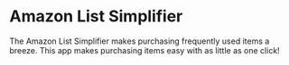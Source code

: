 # Amazon List Simplifier
 The Amazon List Simplifier makes purchasing frequently used items a breeze. This app makes purchasing items easy with as little as one click!
